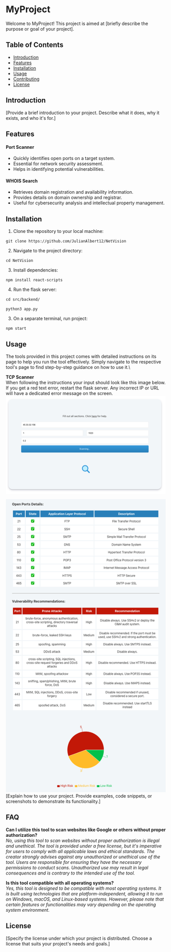 # MyProject

Welcome to MyProject! This project is aimed at [briefly describe the purpose or goal of your project].

## Table of Contents

- [Introduction](#introduction)
- [Features](#features)
- [Installation](#installation)
- [Usage](#usage)
- [Contributing](#contributing)
- [License](#license)

## Introduction

[Provide a brief introduction to your project. Describe what it does, why it exists, and who it's for.]

## Features

#### Port Scanner
- Quickly identifies open ports on a target system.
- Essential for network security assessment.
- Helps in identifying potential vulnerabilities.

#### WHOIS Search
- Retrieves domain registration and availability information.
- Provides details on domain ownership and registrar.
- Useful for cybersecurity analysis and intellectual property management.

## Installation
1. Clone the repository to your local machine:
```
git clone https://github.com/JulianAlbert12/NetVision
```
2. Navigate to the project directory:
```
cd NetVision
```
3. Install dependencies:
```
npm install react-scripts
```
4. Run the flask server:
```
cd src/backend/
```
```
python3 app.py
```
3. On a separate terminal, run project:
```
npm start
```

## Usage
The tools provided in this project comes with detailed instructions on its page to help you run the tool effectively. Simply navigate to the respective tool's page to find step-by-step guidance on how to use it.\

**TCP Scanner**\
When following the instructions your input should look like this image below. If you get a red text error, restart the flask server. Any incorrect IP or URL will have a dedicated error message on the screen.
![Screenshot](https://github.com/JulianAlbert12/NetVision/blob/main/src/images/TCPinputSS.png)


![Screenshot](https://github.com/JulianAlbert12/NetVision/blob/main/src/images/Scanresult.png)
[Explain how to use your project. Provide examples, code snippets, or screenshots to demonstrate its functionality.]

## FAQ 
**Can I utilize this tool to scan websites like Google or others without proper authorization?**\
_No, using this tool to scan websites without proper authorization is illegal and unethical. The tool is provided under a free license, but it's imperative for users to comply with all applicable laws and ethical standards. The creator strongly advises against any unauthorized or unethical use of the tool. Users are responsible for ensuring they have the necessary permissions to conduct scans. Unauthorized use may result in legal consequences and is contrary to the intended use of the tool._

**Is this tool compatible with all operating systems?**\
_Yes, this tool is designed to be compatible with most operating systems. It is built using technologies that are platform-independent, allowing it to run on Windows, macOS, and Linux-based systems. However, please note that certain features or functionalities may vary depending on the operating system environment._






## License

[Specify the license under which your project is distributed. Choose a license that suits your project's needs and goals.]

